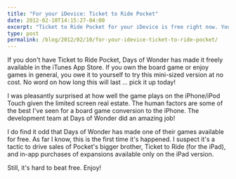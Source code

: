 ```yaml
---
title: "For your iDevice: Ticket to Ride Pocket"
date: 2012-02-10T14:15:27-04:00
excerpt: "Ticket to Ride Pocket for your iDevice is free right now. You should pick it up!"
type: post
permalink: /blog/2012/02/10/for-your-idevice-ticket-to-ride-pocket/
---
```

If you don't have Ticket to Ride Pocket, Days of Wonder has made it freely available in the iTunes App Store. If you own the board game or enjoy games in general, you owe it to yourself to try this mini-sized version at no cost. No word on how long this will last ... pick it up today!

I was pleasantly surprised at how well the game plays on the iPhone/iPod Touch given the limited screen real estate. The human factors are some of the best I've seen for a board game conversion to the iPhone. The development team at Days of Wonder did an amazing job!

I do find it odd that Days of Wonder has made one of their games available for free. As far I know, this is the first time it's happened. I suspect it's a tactic to drive sales of Pocket's bigger brother, Ticket to Ride (for the iPad), and in-app purchases of expansions available only on the iPad version.

Still, it's hard to beat free. Enjoy!
